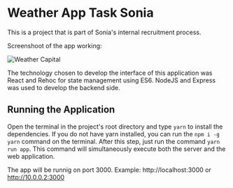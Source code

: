 # Weather App Task Sonia

This is a project that is part of Sonia's internal recruitment process.

Screenshoot of the app working:

![Weather Capital](https://user-images.githubusercontent.com/3761994/58014045-4f12e200-7ace-11e9-8cea-1f3ff27df6bc.png)

The technology chosen to develop the interface of this application was React and Rehoc for state management using ES6. NodeJS and Express was used to develop the backend side.

## Running the Application

Open the terminal in the project's root directory and type `yarn` to install the dependencies. If you do not have yarn installed, you can run the `npm i -g yarn` command on the terminal. After this step, just run the command `yarn run app`. This command will simultaneously execute both the server and the web application.

The app will be runnig on port 3000. Example: http://localhost:3000 or http://10.0.0.2:3000

